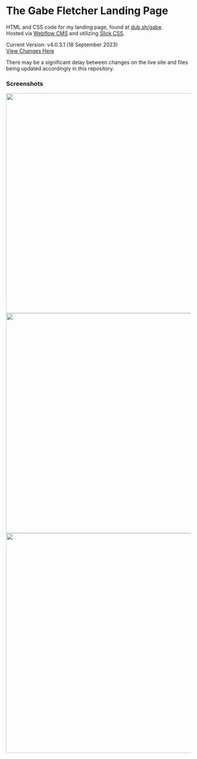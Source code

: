 # The Gabe Fletcher Landing Page
HTML and CSS code for my landing page, found at [dub.sh/gabe](https://dub.sh/gabe).<br>
Hosted via [Webflow CMS](https://webflow.com/cms) and utilizing [Slick CSS](https://kenwheeler.github.io/slick/).<br>

Current Version: v4.0.3.1 (18 September 2023)<br>
[View Changes Here](https://github.com/gabefletch/site/blob/main/changes.md)<br>

There may be a significant delay between changes on the live site and files being updated accordingly in this repository.<br>

### Screenshots
<img src="https://i.imgur.com/13hEUqY.png" width=600>
<img src="https://i.imgur.com/n7028eO.png" width=600>
<img src="https://i.imgur.com/ozEAytv.png" width=600>
